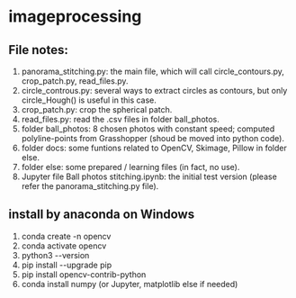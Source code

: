 # imageprocessing

## File notes:
1. panorama_stitching.py: the main file, which will call circle_contours.py, crop_patch.py, read_files.py.
2. circle_controus.py: several ways to extract circles as contours, but only circle_Hough() is useful in this case.
3. crop_patch.py: crop the spherical patch.
4. read_files.py: read the .csv files in folder ball_photos.
5. folder ball_photos: 8 chosen photos with constant speed; computed polyline-points from Grasshopper (shoud be moved into python code).
6. folder docs: some funtions related to OpenCV, Skimage, Pillow in folder else.
7. folder else: some prepared / learning files (in fact, no use).
8. Jupyter file Ball photos stitching.ipynb: the initial test version (please refer the panorama_stitching.py file).


## install by anaconda on Windows
1. conda create -n opencv
2. conda activate opencv
3. python3 --version
4. pip install --upgrade pip
5. pip install opencv-contrib-python
6. conda install numpy (or Jupyter, matplotlib else if needed)

